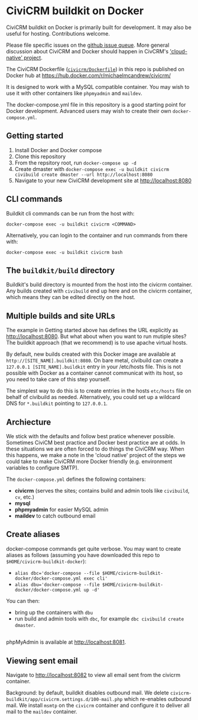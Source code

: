# CiviCRM buildkit on Docker

CiviCRM buildkit on Docker is primarily built for development. It may also be useful for hosting. Contributions welcome.

Please file specific issues on the [github issue queue](https://github.com/michaelmcandrew/civicrm-buildkit-docker/issues). More general discussion about CiviCRM and Docker should happen in CivCRM's ['cloud-native' project](https://lab.civicrm.org/dev/cloud-native).

The CiviCRM Dockerfile ([`civicrm/Dockerfile`]('civicrm/Dockerfile')) in this repo is published on Docker hub at <https://hub.docker.com/r/michaelmcandrew/civicrm/>

It is designed to work with a MySQL compatible container. You may wish to use it with other containers like `phpmyadmin` and `maildev`.

The docker-compose.yml file in this repository is a good starting point for Docker development. Advanced users may wish to create their own `docker-compose.yml`.

## Getting started

1. Install Docker and Docker compose
2. Clone this repository
3. From the repsitory root, run `docker-compose up -d`
4. Create dmaster with `docker-compose exec -u buildkit civicrm civibuild create dmaster --url http://localhost:8080`
5. Navigate to your new CiviCRM development site at <http://localhost:8080>

## CLI commands

Buildkit cli commands can be run from the host with:

`docker-compose exec -u buildkit civicrm <COMMAND>`

Alternatively, you can login to the container and run commands from there with:

`docker-compose exec -u buildkit civicrm bash`

## The `buildkit/build` directory

Buildkit's build directory is mounted from the host into the civicrm container. Any builds created with `civibuild` end up here and on the civicrm container, which means they can be edited directly on the host.

## Multiple builds and site URLs

The example in Getting started above has defines the URL explicitly as <http://localhost:8080>. But what about when you want to run mutiple sites? The buildkit approach (that we recommend) is to use apache virtual hosts.

By default, new builds created with this Docker image are available at `http://[SITE_NAME].buildkit:8080`. On bare metal, civibuild can create a `127.0.0.1 [SITE_NAME].buildkit` entry in your /etc/hosts file. This is not possible with Docker as a container cannot communicat with its host, so you need to take care of this step yourself.

The simplest way to do this is to create entries in the hosts `etc/hosts` file on behalf of civibuild as needed. Alternatively, you could set up a wildcard DNS for `*.buildkit` pointing to `127.0.0.1`.

## Archiecture

We stick with the defaults and follow best pratice whenever possible. Sometimes CiviCM best practice and Docker best practice are at odds. In these situations we are often forced to do things the CiviCRM way. When this happens, we make a note in the 'cloud native' project of the steps we could take to make CiviCRM more Docker friendly (e.g. environment variables to configure SMTP).

The `docker-compose.yml` defines the following containers:

* **civicrm** (serves the sites; contains build and admin tools like `civibuild`, `cv`, etc.)
* **mysql**
* **phpmyadmin** for easier MySQL admin
* **maildev** to catch outbound email

## Create aliases

docker-compose commands get quite verbose. You may want to create aliases as follows (assuming you have downloaded this repo to `$HOME/civicrm-buildkit-docker`):

- `alias dbc='docker-compose --file $HOME/civicrm-buildkit-docker/docker-compose.yml exec cli'`
- `alias dbu='docker-compose --file $HOME/civicrm-buildkit-docker/docker-compose.yml up -d'`

You can then:

- bring up the containers with `dbu`
- run build and admin tools with `dbc`, for example `dbc civibuild create dmaster`.

##

phpMyAdmin is available at <http://localhost:8081>.

## Viewing sent email

Navigate to <http://localhost:8082> to view all email sent from the civicrm container.

Background: by default, buildkit disables outbound mail. We delete `civicrm-buildkit/app/civicrm.settings.d/100-mail.php` which re-enables outbound mail. We install `msmtp` on the `civicrm` container and configure it to deliver all mail to the `maildev` container.
